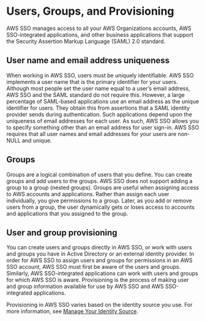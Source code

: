 # Users, Groups, and Provisioning<a name="users-groups-provisioning"></a>

AWS SSO manages access to all your AWS Organizations accounts, AWS SSO\-integrated applications, and other business applications that support the Security Assertion Markup Language \(SAML\) 2\.0 standard\.

## User name and email address uniqueness<a name="username-email-unique"></a>

When working in AWS SSO, users must be uniquely identifiable\. AWS SSO implements a user name that is the primary identifier for your users\. Although most people set the user name equal to a user’s email address, AWS SSO and the SAML standard do not require this\. However, a large percentage of SAML\-based applications use an email address as the unique identifier for users\. They obtain this from assertions that a SAML identity provider sends during authentication\. Such applications depend upon the uniqueness of email addresses for each user\. As such, AWS SSO allows you to specify something other than an email address for user sign\-in\. AWS SSO requires that all user names and email addresses for your users are non\-NULL and unique\.

## Groups<a name="groups-concept"></a>

Groups are a logical combination of users that you define\. You can create groups and add users to the groups\. AWS SSO does not support adding a group to a group \(nested groups\)\. Groups are useful when assigning access to AWS accounts and applications\. Rather than assign each user individually, you give permissions to a group\. Later, as you add or remove users from a group, the user dynamically gets or loses access to accounts and applications that you assigned to the group\.

## User and group provisioning<a name="user-group-provision"></a>

You can create users and groups directly in AWS SSO, or work with users and groups you have in Active Directory or an external identity provider\. In order for AWS SSO to assign users and groups for permissions in an AWS SSO account, AWS SSO must first be aware of the users and groups\. Similarly, AWS SSO\-integrated applications can work with users and groups for which AWS SSO is aware\. Provisioning is the process of making user and group information available for use by AWS SSO and AWS SSO\-integrated applications\.

Provisioning in AWS SSO varies based on the identity source you use\. For more information, see [Manage Your Identity Source](manage-your-identity-source.md)\.